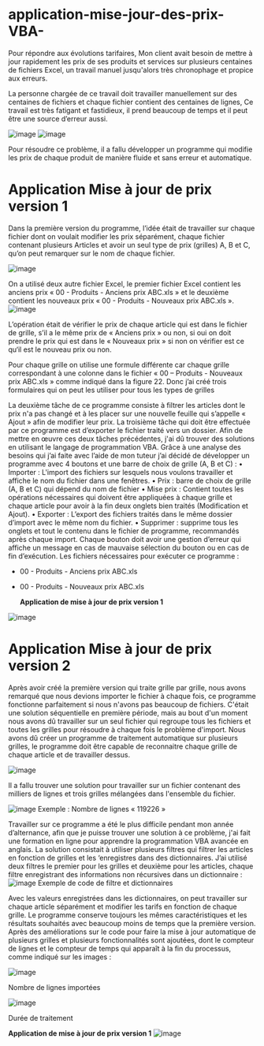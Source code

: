 # application-mise-jour-des-prix-VBA-

Pour répondre aux évolutions tarifaires, Mon client avait besoin de mettre à jour rapidement les prix de ses produits et services sur plusieurs centaines de fichiers Excel, un travail manuel jusqu'alors très chronophage et propice aux erreurs.

La personne chargée de ce travail doit travailler manuellement sur des centaines de fichiers et chaque fichier contient des centaines de lignes, Ce travail est très fatigant et fastidieux, il prend beaucoup de temps et il peut être une source d’erreur aussi.

![image](https://github.com/user-attachments/assets/e0b374b1-4bae-4b9d-8136-a57b05186db5)
![image](https://github.com/user-attachments/assets/c32f2871-ddd1-4733-b9c5-e12e6cea9a49)

Pour résoudre ce problème, il a fallu développer un programme qui modifie les prix de chaque produit de manière fluide et sans erreur et automatique.

# Application Mise à jour de prix version 1
Dans la première version du programme, l’idée était de travailler sur chaque fichier dont on voulait modifier les prix séparément, chaque fichier contenant plusieurs Articles et avoir un seul type de prix (grilles) A, B et C, qu’on peut remarquer sur le nom de chaque fichier.

![image](https://github.com/user-attachments/assets/8d087bcc-16dd-4c02-8309-6df05875f3b4)

On a utilisé deux autre fichier Excel, le premier fichier Excel contient les anciens prix « 00 - Produits - Anciens prix ABC.xls » et le deuxième contient les nouveaux prix « 00 - Produits - Nouveaux prix ABC.xls ».
![image](https://github.com/user-attachments/assets/f462a6c9-8819-483a-8e1f-be8a1d4bfb06)

L’opération était de vérifier le prix de chaque article qui est dans le fichier de grille, s’il a le même prix de « Anciens prix » ou non, si oui on doit prendre le prix qui est dans le « Nouveaux prix » si non on vérifier est ce qu‘il est le nouveau prix ou non.

Pour chaque grille on utilise une formule différente car chaque grille correspondant à une colonne dans le fichier « 00 – Produits - Nouveaux prix ABC.xls » comme indiqué dans la figure
22. Donc j’ai créé trois formulaires qui on peut les utiliser pour tous les types de grilles

La deuxième tâche de ce programme consiste à filtrer les articles dont le prix n'a pas changé et à les placer sur une nouvelle feuille qui s’appelle « Ajout » afin de modifier leur prix.
La troisième tâche qui doit être effectuée par ce programme est d’exporter le fichier traité vers un dossier.
Afin de mettre en œuvre ces deux tâches précédentes, j'ai dû trouver des solutions en utilisant le langage de programmation VBA.
Grâce à une analyse des besoins qui j’ai faite avec l’aide de mon tuteur j’ai décidé de développer un programme avec 4 boutons et une barre de choix de grille (A, B et C) :
•	Importer : L'import des fichiers sur lesquels nous voulons travailler et affiche le nom du fichier dans une fenêtres.
•	Prix : barre de choix de grille (A, B et C) qui dépend du nom de fichier
•	Mise prix : Contient toutes les opérations nécessaires qui doivent être appliquées à chaque grille et chaque  article pour avoir à la fin deux onglets bien traités (Modification et Ajout).
•	Exporter : L’export des fichiers traités dans le même dossier d’import avec le même nom du fichier.
•	Supprimer : supprime tous les onglets et tout le contenu dans le fichier de programme, recommandés après chaque import.
Chaque bouton doit avoir une gestion d’erreur qui affiche un message en cas de mauvaise sélection du bouton ou en cas de fin d’exécution.
Les fichiers nécessaires pour exécuter ce programme :
-	00 - Produits - Anciens prix ABC.xls
-	00 - Produits - Nouveaux prix ABC.xls

 
      **Application de mise à jour de prix version 1**

  ![image](https://github.com/user-attachments/assets/48ff7f87-bd76-41f5-bbb0-b5a57e30b6ea)

# Application Mise à jour de prix version 2

Après avoir créé la première version qui traite grille par grille, nous avons remarqué que nous devions importer le fichier à chaque fois, ce programme fonctionne parfaitement si nous n'avons pas beaucoup de fichiers.
C'était une solution séquentielle en première période, mais au bout d'un moment nous avons dû travailler sur un seul fichier qui regroupe tous les fichiers et toutes les grilles pour résoudre à chaque fois le problème d'import.
Nous avons dû créer un programme de traitement automatique sur plusieurs grilles, le programme doit être capable de reconnaitre chaque grille de chaque article et de travailler dessus.

![image](https://github.com/user-attachments/assets/7c53b814-06c6-437e-b4c2-a9d611ccf438)


Il a fallu trouver une solution pour travailler sur un fichier contenant des milliers de lignes et trois grilles mélangées dans l'ensemble du fichier.

![image](https://github.com/user-attachments/assets/28886abc-efd4-4db0-b86f-7a54f980f648)
Exemple : Nombre de lignes « 119226 »

Travailler sur ce programme a été le plus difficile pendant mon année d’alternance, afin que je puisse trouver une solution à ce problème, j'ai fait une formation en ligne pour apprendre la programmation VBA avancée en anglais.
La solution consistait à utiliser plusieurs filtres qui filtrer les articles en fonction de grilles et les ‘enregistres dans des dictionnaires.
J’ai utilisé deux filtres le premier pour les grilles et deuxième pour les articles, chaque filtre enregistrant des informations non récursives dans un dictionnaire :
![image](https://github.com/user-attachments/assets/6e2e4e41-9c96-4012-b02c-fe91fec111f3)
Exemple de code de filtre et dictionnaires

Avec les valeurs enregistrées dans les dictionnaires, on peut travailler sur chaque article séparément et modifier les tarifs en fonction de chaque grille.
Le programme conserve toujours les mêmes caractéristiques et les résultats souhaités avec beaucoup moins de temps que la première version.
Après des améliorations sur le code pour faire la mise à jour automatique de plusieurs grilles et plusieurs fonctionnalités sont ajoutées, dont le compteur de lignes et le compteur de temps qui apparaît à la fin du processus, comme indiqué sur les images :

![image](https://github.com/user-attachments/assets/b0a8352a-7aa4-4bbf-aca6-09b589848d3a)

Nombre de lignes importées


![image](https://github.com/user-attachments/assets/e63acf4e-9ffe-44e8-b10b-404d31e26b2e)

Durée de traitement

**Application de mise à jour de prix version 1**
![image](https://github.com/user-attachments/assets/38b3d052-fe68-43fc-9704-c1d588d66993)

